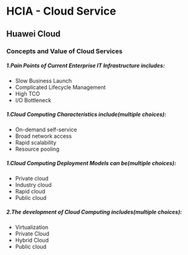 # HCIA - Cloud Service

## Huawei Cloud

### Concepts and Value of Cloud Services

##### 1.Pain Points of Current Enterprise IT Infrastructure includes:
+ Slow Business Launch
+ Complicated Lifecycle Management
+ High TCO
+ I/O Bottleneck

##### 1.Cloud Computing Characteristics include(multiple choices):
+ On-demand self-service
+ Broad network access
+ Rapid scalability
+ Resource pooling

##### 1.Cloud Computing Deployment Models can be(multiple choices):
+ Private cloud
+ Industry cloud
+ Rapid cloud
+ Public cloud

##### 2.The development of Cloud Computing includes(multiple choices):
+ Virtualization
+ Private Cloud
+ Hybrid Cloud
+ Public cloud